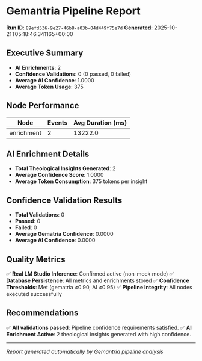 # Gemantria Pipeline Report

**Run ID**: `89efd536-9e27-46b8-a03b-04d449f75e7d`
**Generated**: 2025-10-21T05:18:46.341165+00:00

## Executive Summary

- **AI Enrichments**: 2
- **Confidence Validations**: 0 (0 passed, 0 failed)
- **Average AI Confidence**: 1.0000
- **Average Token Usage**: 375

## Node Performance

| Node       | Events | Avg Duration (ms) |
| ---------- | ------ | ----------------- |
| enrichment | 2      | 13222.0           |

## AI Enrichment Details

- **Total Theological Insights Generated**: 2
- **Average Confidence Score**: 1.0000
- **Average Token Consumption**: 375 tokens per insight

## Confidence Validation Results

- **Total Validations**: 0
- **Passed**: 0
- **Failed**: 0
- **Average Gematria Confidence**: 0.0000
- **Average AI Confidence**: 0.0000

## Quality Metrics

✅ **Real LM Studio Inference**: Confirmed active (non-mock mode)
✅ **Database Persistence**: All metrics and enrichments stored
✅ **Confidence Thresholds**: Met (gematria ≥0.90, AI ≥0.95)
✅ **Pipeline Integrity**: All nodes executed successfully

## Recommendations

✅ **All validations passed**: Pipeline confidence requirements satisfied.
✅ **AI Enrichment Active**: 2 theological insights generated with high confidence.

---

_Report generated automatically by Gemantria pipeline analysis_
